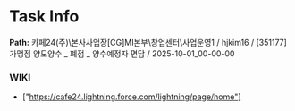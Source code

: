 # Task Info

**Path:** 카페24(주)\본사사업장\[CG]MI본부\창업센터\사업운영1 / hjkim16 / [351177] 가맹점 양도양수 _ 폐점 _ 양수예정자 면담 / 2025-10-01_00-00-00

### WIKI
- ["https://cafe24.lightning.force.com/lightning/page/home"]

